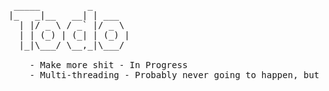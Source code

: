 <pre>

 _____         _       
|_   _|__   __| | ___  
  | |/ _ \ / _` |/ _ \ 
  | | (_) | (_| | (_) |
  |_|\___/ \__,_|\___/ 

	- Make more shit - In Progress
	- Multi-threading - Probably never going to happen, but what the hell?

</pre>
